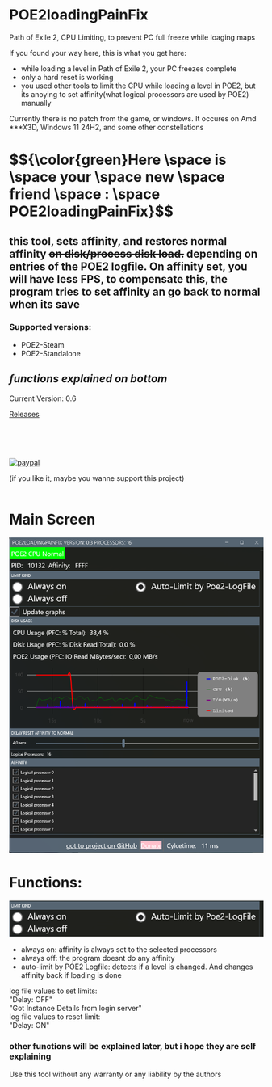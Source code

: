 # POE2loadingPainFix
Path of Exile 2, CPU Limiting, to prevent PC full freeze while loaging maps

If you found your way here, this is what you get here:
<ul>
      <li>while loading a level in Path of Exile 2, your PC freezes complete</li>
      <li>only a hard reset is working</li>
      <li>you used other tools to limit the CPU while loading a level in POE2, but its anoying to set affinity(what logical processors are used by POE2) manually </li>
</ul>


Currently there is no patch from the game, or windows.
It occures on Amd ***X3D, Windows 11 24H2, and some other constellations

<h1>
$${\color{green}Here \space is \space your \space new \space friend \space : \space POE2loadingPainFix}$$
</h1>
<H2>this tool, sets affinity, and restores normal affinity <del>on disk/process disk load.</del> depending on entries of the POE2 logfile. On affinity set, you will have less FPS, to compensate this, the program tries to set affinity an go back to normal when its save </H2>

<H3>Supported versions:</H3>
      <ul>
      <li>POE2-Steam</li>
      <li>POE2-Standalone</li>
</ul>


*functions explained on bottom*
<BR>
-----------------

Current Version: 0.6

<p>
<a href="https://github.com/CrimsonED1/POE2loadingPainFix/releases">
  Releases
</a>
</p>
<br><br><br>
<p>
  <a href="https://www.paypal.me/crimsoned">
      <img src="https://www.paypalobjects.com/en_US/i/btn/btn_donateCC_LG.gif" alt="paypal">
  </a>
</p>
(if you like it, maybe you wanne support this project)
<br><br>

<H1>Main Screen</H1>
<img src="https://github.com/CrimsonED1/POE2loadingPainFix/blob/main/README_Sources/images/1.png?raw=true" alt="mainscreen">
<H1>Functions:</H1>
<img src="https://github.com/CrimsonED1/POE2loadingPainFix/blob/main/README_Sources/images/auto_functions.png?raw=true" alt="autos">

<ul>
      <li>always on: affinity is always set to the selected processors</li>
      <li>always off: the program doesnt do any affinity</li>
      <li>auto-limit by POE2 Logfile: detects if a level is changed. And changes affinity back if loading is done</li>
      
</ul>

log file values to set limits:
<br>
"Delay: OFF"
<br>
"Got Instance Details from login server"
<br>
log file values to reset limit:
<br>
"Delay: ON"
<br>
<h3>other functions will be explained later, but i hope they are self explaining</h3>


Use this tool without any warranty or any liability by the authors
